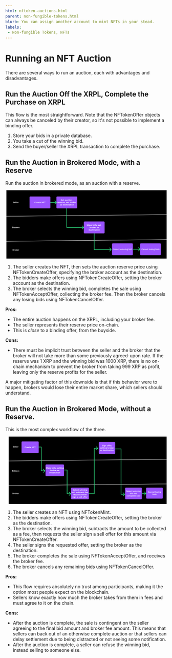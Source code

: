 ```yaml
---
html: nftoken-auctions.html
parent: non-fungible-tokens.html
blurb: You can assign another account to mint NFTs in your stead.
labels:
 - Non-fungible Tokens, NFTs
---
```

# Running an NFT Auction

There are several ways to run an auction, each with advantages and disadvantages.

## Run the Auction Off the XRPL, Complete the Purchase on XRPL

This flow is the most straightforward. Note that the <span class="code-snippet">NFTokenOffer</span> objects can always be canceled by their creator, so it's not possible to implement a binding offer.

1. Store your bids in a private database.
2. You take a cut of the winning bid.
3. Send the buyer/seller the XRPL transaction to complete the purchase. 

## Run the Auction in Brokered Mode, with a Reserve

Run the auction in brokered mode, as an auction with a reserve.

![Auction in Brokered Mode with a Reserve](img/nft-auction1.png "Auction in Brokered Mode with a Reserve")

1. The seller creates the NFT, then sets the auction reserve price using <span class="code-snippet">NFTokenCreateOffer</span>, specifying the broker account as the destination.
1. The bidders make offers using <span class="code-snippet">NFTokenCreateOffer</span>, setting the broker account as the destination.
1. The broker selects the winning bid, completes the sale using <span class="code-snippet">NFTokenAcceptOffer</span>, collecting the broker fee. Then the broker cancels any losing bids using <span class="code-snippet">NFTokenCancelOffer</span>.

**Pros:**

- The entire auction happens on the XRPL, including your broker fee.
- The seller represents their reserve price on-chain.
- This is _close_ to a binding offer, from the buyside.

**Cons:**

- There must be implicit trust between the seller and the broker that the broker will not take more than some previously agreed-upon rate. If the reserve was 1 XRP and the winning bid was 1000 XRP, there is no on-chain mechanism to prevent the broker from taking 999 XRP as profit, leaving only the reserve profits for the seller.

A major mitigating factor of this downside is that if this behavior were to happen, brokers would lose their entire market share, which sellers should understand.

## Run the Auction in Brokered Mode, without a Reserve. 

This is the most complex workflow of the three.

![Auction in Brokered Mode without a Reserve](img/nft-auction2.png "Auction in Brokered Mode without a Reserve")

1. The seller creates an NFT using <span class="code-snippet">NFTokenMint</span>.
1. The bidders make offers using <span class="code-snippet">NFTokenCreateOffer</span>, setting the broker as the destination.
1. The broker selects the winning bid, subtracts the amount to be collected as a fee, then requests the seller sign a sell offer for this amount via <span class="code-snippet">NFTokenCreateOffer</span>.
1. The seller signs the requested offer, setting the broker as the destination.
1. The broker completes the sale using <span class="code-snippet">NFTokenAcceptOffer</span>, and receives the broker fee.
1. The broker cancels any remaining bids using <span class="code-snippet">NFTokenCancelOffer</span>.

**Pros:**

- This flow requires absolutely no trust among participants, making it the option most people expect on the blockchain.
- Sellers know exactly how much the broker takes from them in fees and must agree to it on the chain.

**Cons:**

- After the auction is complete, the sale is contingent on the seller agreeing to the final bid amount and broker fee amount. This means that sellers can back out of an otherwise complete auction or that sellers can delay settlement due to being distracted or not seeing some notification.
- After the auction is complete, a seller can refuse the winning bid, instead selling to someone else.
